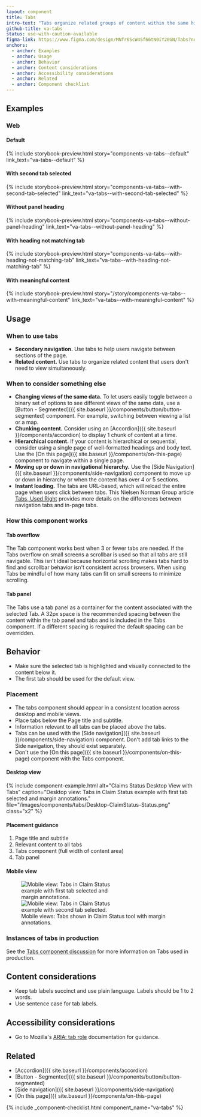 ```yaml
---
layout: component
title: Tabs
intro-text: "Tabs organize related groups of content within the same hierarchy into parallel views that a user can easily navigate between." 
github-title: va-tabs
status: use-with-caution-available
figma-link: https://www.figma.com/design/MNfr6ScW4Sf66tN0iY20GN/Tabs?node-id=24991-2000
anchors:
  - anchor: Examples
  - anchor: Usage
  - anchor: Behavior
  - anchor: Content considerations
  - anchor: Accessibility considerations
  - anchor: Related
  - anchor: Component checklist
---
```


## Examples

### Web

#### Default

{% include storybook-preview.html story="components-va-tabs--default" link_text="va-tabs--default" %}

#### With second tab selected

{% include storybook-preview.html story="components-va-tabs--with-second-tab-selected" link_text="va-tabs--with-second-tab-selected" %}

#### Without panel heading

{% include storybook-preview.html story="components-va-tabs--without-panel-heading" link_text="va-tabs--without-panel-heading" %}

#### With heading not matching tab

{% include storybook-preview.html story="components-va-tabs--with-heading-not-matching-tab" link_text="va-tabs--with-heading-not-matching-tab" %}

#### With meaningful content

{% include storybook-preview.html story="/story/components-va-tabs--with-meaningful-content" link_text="va-tabs--with-meaningful-content" %}

## Usage

### When to use tabs

* **Secondary navigation.** Use tabs to help users navigate between sections of the page.
* **Related content.** Use tabs to organize related content that users don't need to view simultaneously.

### When to consider something else

* **Changing views of the same data.** To let users easily toggle between a binary set of options to see different views of the same data, use a [Button - Segmented]({{ site.baseurl }}/components/button/button-segmented) component. For example, switching between viewing a list or a map.
* **Chunking content.** Consider using an [Accordion]({{ site.baseurl }}/components/accordion) to display 1 chunk of content at a time.
* **Hierarchical content.** If your content is hierarchical or sequential, consider using a single page of well-formatted headings and body text. Use the [On this page]({{ site.baseurl }}/components/on-this-page) component to navigate within a single page.
* **Moving up or down in navigational hierarchy.** Use the [Side Navigation]({{ site.baseurl }}/components/side-navigation) component to move up or down in hierarchy or when the content has over 4 or 5 sections.
* **Instant loading.** The tabs are URL-based, which will reload the entire page when users click between tabs. This Nielsen Norman Group article [Tabs, Used Right](https://www.nngroup.com/articles/tabs-used-right/) provides more details on the differences between navigation tabs and in-page tabs.  

### How this component works

#### Tab overflow

The Tab component works best when 3 or fewer tabs are needed. If the Tabs overflow on small screens a scrollbar is used so that all tabs are still navigable. This isn't ideal because horizontal scrolling makes tabs hard to find and scrollbar behavior isn't consistent across browsers. When using Tabs be mindful of how many tabs can fit on small screens to minimize scrolling.

#### Tab panel

The Tabs use a tab panel as a container for the content associated with the selected Tab. A 32px space is the recommended spacing between the content within the tab panel and tabs and is included in the Tabs component. If a different spacing is required the default spacing can be overridden. 

## Behavior

* Make sure the selected tab is highlighted and visually connected to the content below it.
* The first tab should be used for the default view.

### Placement

* The tabs component should appear in a consistent location across desktop and mobile views.
* Place tabs below the Page title and subtitle.
* Information relevant to all tabs can be placed above the tabs.
* Tabs can be used with the [Side navigation]({{ site.baseurl }}/components/side-navigation) component. Don't add tab links to the Side navigation, they should exist separately.
* Don't use the [On this page]({{ site.baseurl }}/components/on-this-page) component with the Tabs component.

#### Desktop view

{% include component-example.html alt="Claims Status Desktop View with Tabs" caption="Desktop view: Tabs in Claim Status example with first tab selected and margin annotations." file="/images/components/tabs/Desktop-ClaimStatus-Status.png" class="x2" %}

#### Placement guidance
<ol>
<li>Page title and subtitle</li>
<li>Relevant content to all tabs</li>
<li>Tabs component (full width of content area)</li>
<li>Tab panel</li>
</ol>

#### Mobile view

<figure class="site-component-example">
  <img src="{{ site.baseurl }}/images/components/tabs/Mobile-ClaimStatus-Status.png" alt="Mobile view: Tabs in Claim Status example with first tab selected and margin annotations." class="site-component-example__image" style="max-width:256px">
  <img src="{{ site.baseurl }}/images/components/tabs/Mobile-ClaimStatus-Files.png" alt="Mobile view: Tabs in Claim Status example with second tab selected." class="site-component-example__image" style="max-width:256px">
  <figcaption class="site-component-example__caption">Mobile views: Tabs shown in Claim Status tool with margin annotations.</figcaption>
</figure>

### Instances of tabs in production

See the [Tabs component discussion](https://github.com/department-of-veterans-affairs/vets-design-system-documentation/discussions/4443) for more information on Tabs used in production.

## Content considerations

* Keep tab labels succinct and use plain language. Labels should be 1 to 2 words.
* Use sentence case for tab labels.

## Accessibility considerations

* Go to Mozilla's [ARIA: tab role](https://developer.mozilla.org/en-US/docs/Web/Accessibility/ARIA/Roles/tab_role) documentation for guidance.

## Related

* [Accordion]({{ site.baseurl }}/components/accordion)
* [Button - Segmented]({{ site.baseurl }}/components/button/button-segmented)
* [Side navigation]({{ site.baseurl }}/components/side-navigation)
* [On this page]({{ site.baseurl }}/components/on-this-page)

{% include _component-checklist.html component_name="va-tabs" %}
